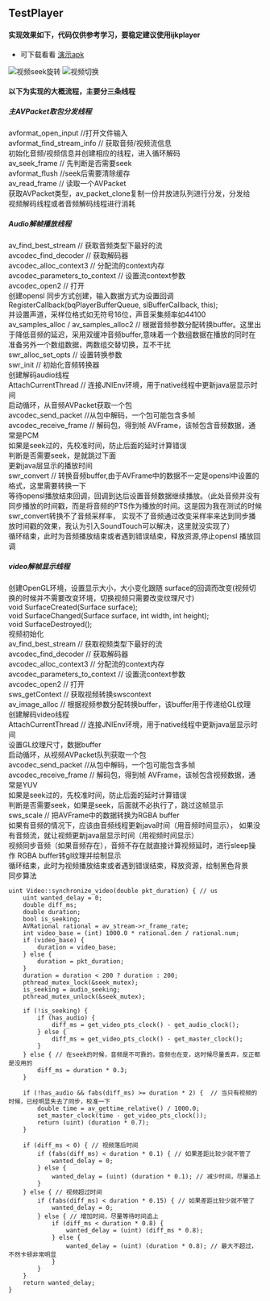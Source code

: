 ## TestPlayer

#### 实现效果如下，代码仅供参考学习，要稳定建议使用ijkplayer

- 可下载看看 [演示apk](https://github.com/DMings/TestPlayer/blob/master/demosrc/app-debug.apk)

![视频seek旋转](https://github.com/DMings/TestPlayer/blob/master/demosrc/seek_rotation.gif)
![视频切换](https://github.com/DMings/TestPlayer/blob/master/demosrc/change_play.gif)

#### 以下为实现的大概流程，主要分三条线程

##### 主AVPacket取包分发线程

avformat_open_input  //打开文件输入  
avformat_find_stream_info // 获取音频/视频流信息  
初始化音频/视频信息并创建相应的线程，进入循环解码  
av_seek_frame // 先判断是否需要seek  
avformat_flush //seek后需要清除缓存  
av_read_frame // 读取一个AVPacket  
获取AVPacket类型，av_packet_clone复制一份并放进队列进行分发，分发给  
视频解码线程或者音频解码线程进行消耗  

##### Audio解帧播放线程

av_find_best_stream // 获取音频类型下最好的流  
avcodec_find_decoder // 获取解码器  
avcodec_alloc_context3 // 分配流的context内存  
avcodec_parameters_to_context // 设置流context参数  
avcodec_open2 // 打开  
创建opensl 同步方式创建，输入数据方式为设置回调  
RegisterCallback(bqPlayerBufferQueue, slBufferCallback, this);  
并设置声道，采样位格式如无符号16位，声音采集频率如44100  
av_samples_alloc / av_samples_alloc2 // 根据音频参数分配转换buffer。这里出于降低音频的延迟，采用双缓冲音频buffer,意味着一个数组数据在播放的同时在准备另外一个数组数据，两数组交替切换，互不干扰  
swr_alloc_set_opts // 设置转换参数  
swr_init // 初始化音频转换器  
创建解码audio线程  
AttachCurrentThread // 连接JNIEnv环境，用于native线程中更新java层显示时间  
启动循环，从音频AVPacket获取一个包  
avcodec_send_packet //从包中解码，一个包可能包含多帧  
avcodec_receive_frame // 解码包，得到帧 AVFrame，该帧包含音频数据，通常是PCM  
如果是seek过的，先校准时间，防止后面的延时计算错误  
判断是否需要seek，是就跳过下面  
更新java层显示的播放时间  
swr_convert // 转换音频buffer,由于AVFrame中的数据不一定是opensl中设置的格式，这里需要转换一下  
等待opensl播放结束回调，回调到达后设置音频数据继续播放。（此处音频并没有同步播放的时间戳，而是将音频的PTS作为播放的时间。这是因为我在测试的时候swr_convert转换不了音频采样率，
实现不了音频通过改变采样率来达到同步播放时间戳的效果，我认为引入SoundTouch可以解决，这里就没实现了）  
循环结束，此时为音频播放结束或者遇到错误结束，释放资源,停止opensl 播放回调  

##### video解帧显示线程

创建OpenGL环境，设置显示大小，大小变化跟随 surface的回调而改变(视频切换的时候并不需要改变环境，切换视频只需要改变纹理尺寸)  
void SurfaceCreated(Surface surface);  
void SurfaceChanged(Surface surface, int width, int height);  
void SurfaceDestroyed();  
视频初始化  
av_find_best_stream // 获取视频类型下最好的流  
avcodec_find_decoder // 获取解码器  
avcodec_alloc_context3 // 分配流的context内存  
avcodec_parameters_to_context // 设置流context参数  
avcodec_open2 // 打开  
sws_getContext // 获取视频转换swscontext  
av_image_alloc // 根据视频参数分配转换buffer，该buffer用于传递给GL纹理  
创建解码video线程  
AttachCurrentThread // 连接JNIEnv环境，用于native线程中更新java层显示时间  
设置GL纹理尺寸，数据buffer  
启动循环，从视频AVPacket队列获取一个包  
avcodec_send_packet //从包中解码，一个包可能包含多帧  
avcodec_receive_frame // 解码包，得到帧 AVFrame，该帧包含视频数据，通常是YUV  
如果是seek过的，先校准时间，防止后面的延时计算错误  
判断是否需要seek，如果是seek，后面就不必执行了，跳过这帧显示  
sws_scale // 把AVFrame中的数据转换为RGBA buffer  
如果有音频的情况下，应该由音频线程更新java时间（用音频时间显示），
如果没有音频流，就让视频更新java层显示时间（用视频时间显示）  
视频同步音频（如果音频存在），音频不存在就直接计算视频延时，进行sleep操作
RGBA buffer转gl纹理并绘制显示  
循环结束，此时为视频播放结束或者遇到错误结束，释放资源，绘制黑色背景  
同步算法  

```
uint Video::synchronize_video(double pkt_duration) { // us
    uint wanted_delay = 0;
    double diff_ms;
    double duration;
    bool is_seeking;
    AVRational rational = av_stream->r_frame_rate;
    int video_base = (int) 1000.0 * rational.den / rational.num;
    if (video_base) {
        duration = video_base;
    } else {
        duration = pkt_duration;
    }
    duration = duration < 200 ? duration : 200;
    pthread_mutex_lock(&seek_mutex);
    is_seeking = audio_seeking;
    pthread_mutex_unlock(&seek_mutex);

    if (!is_seeking) {
        if (has_audio) {
            diff_ms = get_video_pts_clock() - get_audio_clock();
        } else {
            diff_ms = get_video_pts_clock() - get_master_clock();
        }
    } else { // 在seek的时候，音频是不可靠的，音频也在变，这时候尽量丢弃，反正都是没用的
        diff_ms = duration * 0.3;
    }

    if (!has_audio && fabs(diff_ms) >= duration * 2) {  // 当只有视频的时候，已经明显失去了同步，校准一下
        double time = av_gettime_relative() / 1000.0;
        set_master_clock(time - get_video_pts_clock());
        return (uint) (duration * 0.7);
    }

    if (diff_ms < 0) { // 视频落后时间
        if (fabs(diff_ms) < duration * 0.1) { // 如果差距比较少就不管了
            wanted_delay = 0;
        } else {
            wanted_delay = (uint) (duration * 0.1); // 减少时间，尽量追上
        }
    } else { // 视频超过时间
        if (fabs(diff_ms) < duration * 0.15) { // 如果差距比较少就不管了
            wanted_delay = 0;
        } else { // 增加时间，尽量等待时间追上
            if (diff_ms < duration * 0.8) {
                wanted_delay = (uint) (diff_ms * 0.8);
            } else {
                wanted_delay = (uint) (duration * 0.8); // 最大不超过，不然卡顿非常明显
            }
        }
    }
    return wanted_delay;
}
```
